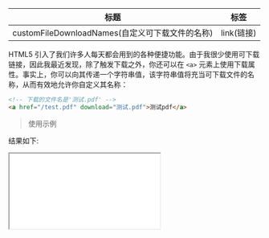 | 标题                                                       | 标签                            |
| ---------------------------------------------------------- | ------------------------------- |
| customFileDownloadNames(自定义可下载文件的名称) | link(链接) |

HTML5 引入了我们许多人每天都会用到的各种便捷功能。由于我很少使用可下载链接，因此我最近发现，除了触发下载之外，你还可以在 `<a>` 元素上使用下载属性。事实上，你可以向其传递一个字符串值，该字符串值将充当可下载文件的名称，从而有效地允许你自定义其名称：

```html
<!-- 下载的文件名是'测试.pdf' -->
<a href="/test.pdf" download="测试.pdf">测试pdf</a>
```

> 使用示例

<div class="code-editor" data-url="codes/html/html/custom-file-download-names.html" data-language="html"></div>

结果如下:

<iframe src="codes/html/html/custom-file-download-names.html"></iframe>